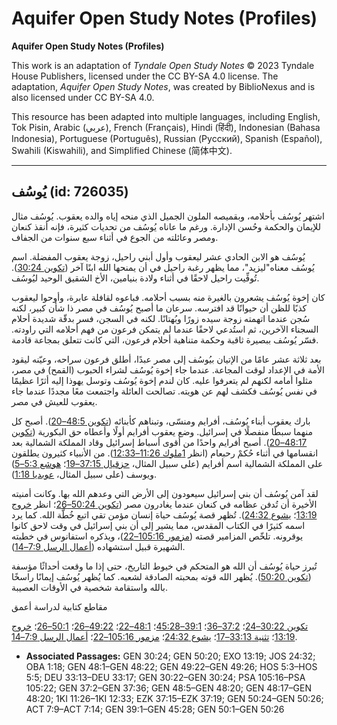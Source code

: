 # Aquifer Open Study Notes (Profiles)

**Aquifer Open Study Notes (Profiles)**

This work is an adaptation of *Tyndale Open Study Notes* © 2023 Tyndale House Publishers, licensed under the CC BY\-SA 4\.0 license. The adaptation, *Aquifer Open Study Notes*, was created by BiblioNexus and is also licensed under CC BY\-SA 4\.0\.

This resource has been adapted into multiple languages, including English, Tok Pisin, Arabic (عربي), French (Français), Hindi (हिंदी), Indonesian (Bahasa Indonesia), Portuguese (Português), Russian (Русский), Spanish (Español), Swahili (Kiswahili), and Simplified Chinese (简体中文).



--------------------------------

## يُوسُف (id: 726035)

اشتهر يُوسُف بأحلامه، وبقميصه الملون الجميل الذي منحه إياه والده يعقوب. يُوسُف مثال للإيمان والحكمة وحُسن الإدارة. ورغم ما عاناه يُوسُف من تحديات كثيرة، فإنه أنقذ كنعان ومصر وعائلته من الجوع في أثناء سبع سنوات من الجفاف.

يُوسُف هو الابن الحادي عشر ليعقوب وأول أبني راحيل، زوجة يعقوب المفضلة. اسم يُوسُف معناه"ليزيد"، مما يظهر رغبة راحيل في أن يمنحها الله ابنًا آخر ([تكوين 30:24](https://ref.ly/Gen30:24)). تُوفِّيت راحيل لاحقًا في أثناء ولادة بنيامين، الأخ الشقيق الوحيد ليُوسُف.

كان إخوة يُوسُف يشعرون بالغيرة منه بسبب أحلامه. فباعوه لقافلة عابرة، وأوحوا ليعقوب كذبًا للظن أن حيوانًا قد افترسه. سرعان ما أصبح يُوسُف في مصر ذا شأن كبير، لكنه سُجن عندما اتهمته زوجة سيده زورًا وبُهتانًا. لكنه في السجن، فسر بدقّة شديدة أحلام السجناء الآخرين، ثم استُدعي لاحقًا عندما لم يتمكن فرعون من فهم أحلامه التي راودته. فسّر يُوسُف ببصيرة ثاقبة وحكمة متناهية أحلام فرعون، التي كانت تتعلق بمجاعة قادمة.

بعد ثلاثة عشر عامًا من الإتيان بيُوسُف إلى مصر عبدًا، أطلق فرعون سراحه، وعيّنه ليقود الأمة في الإعداد لوقت المجاعة. عندما جاء إخوة يُوسُف لشراء الحبوب (القمح) في مصر، مثلوا أمامه لكنهم لم يتعرفوا عليه. كان لندم إخوة يُوسُف وتوسل يهوذا إليه أثرًا عظيمًا في نفس يُوسُف فكشف لهم عن هويته. تصالحت العائلة واجتمعت معًا مجددًا عندما جاء يعقوب للعيش في مصر.

بارك يعقوب أبناء يُوسُف، أفرايم ومنسّى، وتبناهم كأبنائه ([تكوين 48:5–20](https://ref.ly/Gen48:5-Gen48:20)). أصبح كل منهما سبطًا منفصلًا في إسرائيل. وضع يعقوب أفرايم أولًا وأعطاه حق البكورية ([تكوين 48:17–20](https://ref.ly/Gen48:17-Gen48:20)). أصبح أفرايم واحدًا من أقوى أسباط إسرائيل وقاد المملكة الشمالية بعد انقسامها في أثناء حُكمْ رحبعام (انظر [1ملوك 11:26–12:33](https://ref.ly/1Kgs11:26-1Kgs12:33)). من الأنبياء كثيرون يطلقون على المملكة الشمالية اسم أفرايم (على سبيل المثال، [حزقيال 37:15–19](https://ref.ly/Ezek37:15-Ezek37:19)؛ [هوشع 5:3–5](https://ref.ly/Hos5:3-Hos5:5)) ويوسف (على سبيل المثال، [عوبديا 1:18](https://ref.ly/Obad1:18)).

لقد آمن يُوسُف أن بني إسرائيل سيعودون إلى الأرض التي وعدهم الله بها. وكانت أمنيته الأخيرة أن تُدفن عظامه في كنعان عندما يغادرون مصر ([تكوين 50:24–26](https://ref.ly/Gen50:24-Gen50:26)؛ انظر [خروج 13:19](https://ref.ly/Exod13:19)؛ [يشوع 24:32](https://ref.ly/Josh24:32)). تُظهر قصة يُوسُف حياة إنسان مؤمن تقي اتبع خُطَّة الله. كما يرد اسمه كثيرًا في الكتاب المقدس، مما يشير إلى أن بني إسرائيل في وقت لاحق كانوا يوقرونه. تلخّص المزامير قصته ([مزمور 105:16–22](https://ref.ly/Ps105:16-Ps105:22))، ويذكره استفانوس في خطبته الشهيرة قبيل استشهاده ([أعمال الرسل 7:9–14](https://ref.ly/Acts7:9-Acts7:14)).

تُبرز حياة يُوسُف أن الله هو المتحكم في خيوط التاريخ، حتى إذا ما وقعت أحداثًا مؤسفة ([تكوين 50:20](https://ref.ly/Gen50:20)). يُظهر الله قوته بمحبته الصادقة لشعبه. كما يُظهر يُوسُف إيمانًا راسخًا بالله واستقامة شخصية في الأوقات العصيبة.

مقاطع كتابية لدراسة أعمق

[تكوين 30:22–24](https://ref.ly/Gen30:22-Gen30:24)؛ [37:2–36](https://ref.ly/Gen37:2-Gen37:36)؛ [39:1–45:28](https://ref.ly/Gen39:1-Gen45:28)؛ [48:1–22](https://ref.ly/Gen48:1-Gen48:22)؛ [49:22–26](https://ref.ly/Gen49:22-Gen49:26)؛ [50:1–26](https://ref.ly/Gen50:1-Gen50:26)؛ [خروج 13:19](https://ref.ly/Exod13:19)؛ [تثنية 33:13–17](https://ref.ly/Deut33:13-Deut33:17)؛ [يشوع 24:32](https://ref.ly/Josh24:32)؛ [مزمور 105:16–22](https://ref.ly/Ps105:16-Ps105:22)؛ [أعمال الرسل 7:9–14](https://ref.ly/Acts7:9-Acts7:14).

* **Associated Passages:** GEN 30:24; GEN 50:20; EXO 13:19; JOS 24:32; OBA 1:18; GEN 48:1–GEN 48:22; GEN 49:22–GEN 49:26; HOS 5:3–HOS 5:5; DEU 33:13–DEU 33:17; GEN 30:22–GEN 30:24; PSA 105:16–PSA 105:22; GEN 37:2–GEN 37:36; GEN 48:5–GEN 48:20; GEN 48:17–GEN 48:20; 1KI 11:26–1KI 12:33; EZK 37:15–EZK 37:19; GEN 50:24–GEN 50:26; ACT 7:9–ACT 7:14; GEN 39:1–GEN 45:28; GEN 50:1–GEN 50:26

